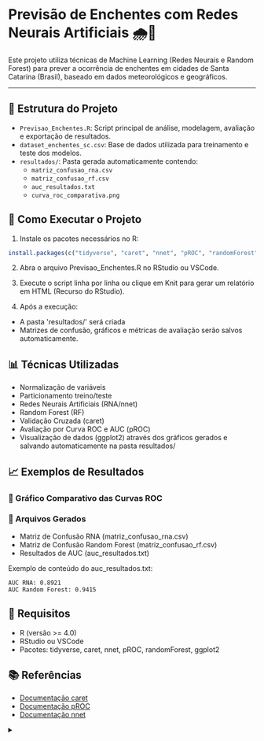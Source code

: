 # Previsão de Enchentes com Redes Neurais Artificiais 🌧️🤖

Este projeto utiliza técnicas de Machine Learning (Redes Neurais e Random Forest) para prever a ocorrência de enchentes em cidades de Santa Catarina (Brasil), baseado em dados meteorológicos e geográficos.

---

## 📁 Estrutura do Projeto

- `Previsao_Enchentes.R`: Script principal de análise, modelagem, avaliação e exportação de resultados.
- `dataset_enchentes_sc.csv`: Base de dados utilizada para treinamento e teste dos modelos.
- `resultados/`: Pasta gerada automaticamente contendo:
  - `matriz_confusao_rna.csv`
  - `matriz_confusao_rf.csv`
  - `auc_resultados.txt`
  - `curva_roc_comparativa.png`

## 🚀 Como Executar o Projeto

1. Instale os pacotes necessários no R:

```r
install.packages(c("tidyverse", "caret", "nnet", "pROC", "randomForest", "ggplot2"))
```

2. Abra o arquivo Previsao_Enchentes.R no RStudio ou VSCode.

3. Execute o script linha por linha ou clique em Knit para gerar um relatório em HTML (Recurso do RStudio). 

4. Após a execução:

- A pasta 'resultados/' será criada
- Matrizes de confusão, gráficos e métricas de avaliação serão salvos automaticamente.

## 📊 Técnicas Utilizadas

- Normalização de variáveis
- Particionamento treino/teste
- Redes Neurais Artificiais (RNA/nnet)
- Random Forest (RF)
- Validação Cruzada (caret)
- Avaliação por Curva ROC e AUC (pROC)
- Visualização de dados (ggplot2) através dos gráficos gerados e salvando automaticamente na pasta resultados/


## 📈 Exemplos de Resultados

### 🎯 Gráfico Comparativo das Curvas ROC

<p align="center">

### 📄 Arquivos Gerados

- Matriz de Confusão RNA (matriz_confusao_rna.csv)
- Matriz de Confusão Random Forest (matriz_confusao_rf.csv)
- Resultados de AUC (auc_resultados.txt)

Exemplo de conteúdo do auc_resultados.txt:

```nginx
AUC RNA: 0.8921
AUC Random Forest: 0.9415
```

## 📜 Requisitos

- R (versão >= 4.0)
- RStudio ou VSCode
- Pacotes: tidyverse, caret, nnet, pROC, randomForest, ggplot2

## 📚 Referências

- [Documentação caret](https://topepo.github.io/caret/index.html)
- [Documentação pROC](https://cran.r-project.org/web/packages/pROC/pROC.pdf)
- [Documentação nnet](https://cran.r-project.org/web/packages/nnet/nnet.pdf)

<details>

<summary></summary>

## ✍️ Autoria
Projeto desenvolvido para o Mestrado Profissional em Computação Aplicada - UNIVALI
Matéria: INTRODUÇÃO A INTELIGENCIA ARTIFICIAL
Auxílio de suporte técnico da OpenAI ChatGPT
Adaptado e customizado por <a href="https://github.com/DWan-Dall">DWD💜</a>.

</details>